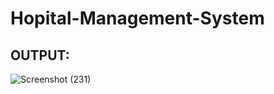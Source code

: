 # Hopital-Management-System
## OUTPUT:
![Screenshot (231)](https://user-images.githubusercontent.com/90265701/189528527-945f1245-09f9-40c0-823f-ef333705d9e2.png)
